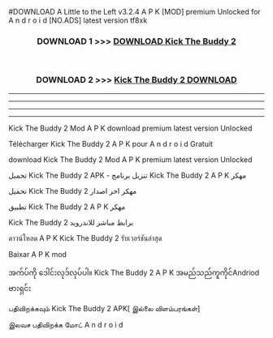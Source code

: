 #DOWNLOAD A Little to the Left v3.2.4 A P K [MOD] premium Unlocked for A n d r o i d [NO.ADS] latest version tf8xk 



<div align="center">

<h3>DOWNLOAD 1 >>> <a href="https://downloadmod1.web.app/?judul=Kick The Buddy 2 ">DOWNLOAD Kick The Buddy 2 </a></h3><br>

<h3>DOWNLOAD 2 >>> <a href="https://downloadmod1.web.app/?judul=Kick The Buddy 2 ">Kick The Buddy 2  DOWNLOAD </a></h3>

</div>


----------------------------------------------------------

----------------------------------------------------------

----------------------------------------------------------

----------------------------------------------------------


Kick The Buddy 2  Mod A P K download premium latest version Unlocked

Télécharger Kick The Buddy 2  A P K pour A n d r o i d Gratuit

download Kick The Buddy 2  Mod A P K premium latest version Unlocked

تحميل Kick The Buddy 2  APK - تنزيل برنامج Kick The Buddy 2  A P K مهكر

تحميل Kick The Buddy 2  مهكر اخر اصدار

تطبيق Kick The Buddy 2  A P K مهكر

Kick The Buddy 2  برابط مباشر للاندرويد

ดาวน์โหลด A P K Kick The Buddy 2  รับเวอร์ชันล่าสุด

Baixar A P K mod

အက်ပ်ကို ဒေါင်းလုဒ်လုပ်ပါ။ Kick The Buddy 2  A P K အမည်သည်ကူကိုင်Andriod ဗားရှင်း

பதிவிறக்கவும் Kick The Buddy 2  APK[ இல்லை விளம்பரங்கள்] 
 
இலவச பதிவிறக்க மோட் A n d r o i d




